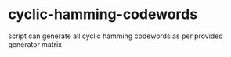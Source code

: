 # cyclic-hamming-codewords
script can generate all cyclic hamming codewords as per provided generator matrix

